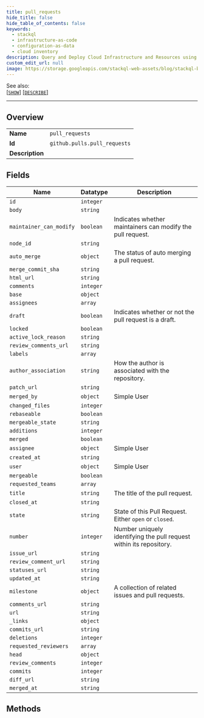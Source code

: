 ```yaml
---
title: pull_requests
hide_title: false
hide_table_of_contents: false
keywords:
  - stackql
  - infrastructure-as-code
  - configuration-as-data
  - cloud inventory
description: Query and Deploy Cloud Infrastructure and Resources using SQL
custom_edit_url: null
image: https://storage.googleapis.com/stackql-web-assets/blog/stackql-blog-post-featured-image.png
---
```

  
    
See also:   
[[` SHOW `]](/docs/language-spec/show) [[` DESCRIBE `]](/docs/language-spec/describe)  
* * * 
## Overview
<table><tbody>
<tr><td><b>Name</b></td><td><code>pull_requests</code></td></tr>
<tr><td><b>Id</b></td><td><code>github.pulls.pull_requests</code></td></tr>
<tr><td><b>Description</b></td><td></td></tr>
</tbody></table>

## Fields
| Name | Datatype | Description |
| ---- | -------- | ----------- |
| `id` | `integer` |  |
| `body` | `string` |  |
| `maintainer_can_modify` | `boolean` | Indicates whether maintainers can modify the pull request. |
| `node_id` | `string` |  |
| `auto_merge` | `object` | The status of auto merging a pull request. |
| `merge_commit_sha` | `string` |  |
| `html_url` | `string` |  |
| `comments` | `integer` |  |
| `base` | `object` |  |
| `assignees` | `array` |  |
| `draft` | `boolean` | Indicates whether or not the pull request is a draft. |
| `locked` | `boolean` |  |
| `active_lock_reason` | `string` |  |
| `review_comments_url` | `string` |  |
| `labels` | `array` |  |
| `author_association` | `string` | How the author is associated with the repository. |
| `patch_url` | `string` |  |
| `merged_by` | `object` | Simple User |
| `changed_files` | `integer` |  |
| `rebaseable` | `boolean` |  |
| `mergeable_state` | `string` |  |
| `additions` | `integer` |  |
| `merged` | `boolean` |  |
| `assignee` | `object` | Simple User |
| `created_at` | `string` |  |
| `user` | `object` | Simple User |
| `mergeable` | `boolean` |  |
| `requested_teams` | `array` |  |
| `title` | `string` | The title of the pull request. |
| `closed_at` | `string` |  |
| `state` | `string` | State of this Pull Request. Either `open` or `closed`. |
| `number` | `integer` | Number uniquely identifying the pull request within its repository. |
| `issue_url` | `string` |  |
| `review_comment_url` | `string` |  |
| `statuses_url` | `string` |  |
| `updated_at` | `string` |  |
| `milestone` | `object` | A collection of related issues and pull requests. |
| `comments_url` | `string` |  |
| `url` | `string` |  |
| `_links` | `object` |  |
| `commits_url` | `string` |  |
| `deletions` | `integer` |  |
| `requested_reviewers` | `array` |  |
| `head` | `object` |  |
| `review_comments` | `integer` |  |
| `commits` | `integer` |  |
| `diff_url` | `string` |  |
| `merged_at` | `string` |  |
## Methods

